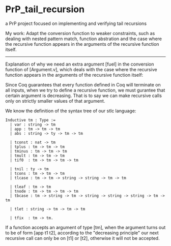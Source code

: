 # PrP_tail_recursion
a PrP project focused on implementing and verifying tail recursions

My work: Adapt the conversion function to weaker constraints, such as dealing with nested pattern match, function abstration and the case where the recursive function appears in the arguments of the recursive function itself.

---

Explanation of why we need an extra argument [fuel] in the conversion function of [Argument.v], which deals with the case where the recursive function appears in the arguments of the recursive function itself:

Since Coq guarantees that every function defined in Coq will terminate on all inputs, when we try to define a recursive function, we must gurantee that certain argument is decreasing. That is to say we can make recursive calls only on strictly smaller values of that argument.

We know the definition of the syntax tree of our stlc language:
```
Inductive tm : Type :=
  | var : string -> tm
  | app : tm -> tm -> tm
  | abs : string -> ty -> tm -> tm
  
  | tconst : nat -> tm
  | tplus : tm -> tm -> tm
  | tminus : tm -> tm -> tm
  | tmult : tm -> tm -> tm
  | tif0  : tm -> tm -> tm -> tm
  
  | tnil : ty -> tm
  | tcons : tm -> tm -> tm
  | tlcase : tm -> tm -> string -> string -> tm -> tm
  
  | tleaf : tm -> tm
  | tnode : tm -> tm -> tm -> tm
  | tbcase : tm -> string -> tm -> string -> string -> string -> tm -> tm
  
  | tlet : string -> tm -> tm -> tm
  
  | tfix  : tm -> tm.
```
If a function accepts an argument of type [tm], when the argument turns out to be of form [app t1 t2], according to the "decreasing principle" our next recursive call can only be on [t1] or [t2], otherwise it will not be accepted.